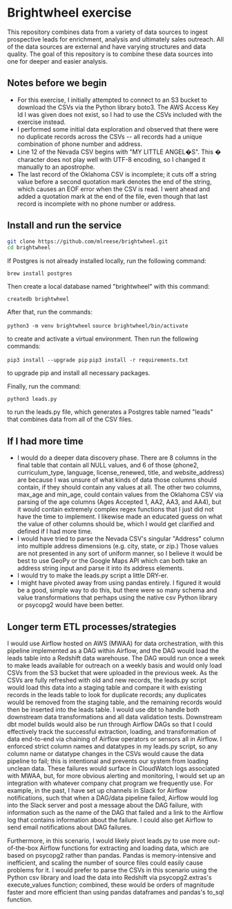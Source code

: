 # Brightwheel exercise

This repository combines data from a variety of data sources to ingest prospective leads for enrichment, analysis and ultimately sales outreach. All of the data sources are external and have varying structures and data quality. The goal of this repository is to combine these data sources into one for deeper and easier analysis.

## Notes before we begin

* For this exercise, I initially attempted to connect to an S3 bucket to download the CSVs via the Python library boto3. The AWS Access Key Id I was given does not exist, so I had to use the CSVs included with the exercise instead.
* I performed some initial data exploration and observed that there were no duplicate records across the CSVs -- all records had a unique combination of phone number and address.
* Line 12 of the Nevada CSV begins with "MY LITTLE ANGEL�S". This � character does not play well with UTF-8 encoding, so I changed it manually to an apostrophe.
* The last record of the Oklahoma CSV is incomplete; it cuts off a string value before a second quotation mark denotes the end of the string, which causes an EOF error when the CSV is read. I went ahead and added a quotation mark at the end of the file, even though that last record is incomplete with no phone number or address.

## Install and run the service

```bash
git clone https://github.com/mlreese/brightwheel.git
cd brightwheel
```
If Postgres is not already installed locally, run the following command:

`brew install postgres`

Then create a local database named "brightwheel" with this command:

`createdb brightwheel`

After that, run the commands:

`python3 -m venv brightwheel`
`source brightwheel/bin/activate`

to create and activate a virtual environment. Then run the following commands:

`pip3 install --upgrade pip`
`pip3 install -r requirements.txt`

to upgrade pip and install all necessary packages.

Finally, run the command:

`python3 leads.py`

to run the leads.py file, which generates a Postgres table named "leads" that combines data from all of the CSV files.

## If I had more time

* I would do a deeper data discovery phase. There are 8 columns in the final table that contain all NULL values, and 6 of those (phone2, curriculum_type, language, license_renewed, title, and website_address) are because I was unsure of what kinds of data those columns should contain, if they should contain any values at all. The other two columns, max_age and min_age, could contain values from the Oklahoma CSV via parsing of the age columns (Ages Accepted 1, AA2, AA3, and AA4), but it would contain extremely complex regex functions that I just did not have the time to implement. I likewise made an educated guess on what the value of other columns should be, which I would get clarified and defined if I had more time.
* I would have tried to parse the Nevada CSV's singular "Address" column into multiple address dimensions (e.g. city, state, or zip.) Those values are not presented in any sort of uniform manner, so I believe it would be best to use GeoPy or the Google Maps API which can both take an address string input and parse it into its address elements.
* I would try to make the leads.py script a little DRY-er.
* I might have pivoted away from using pandas entirely. I figured it would be a good, simple way to do this, but there were so many schema and value transformations that perhaps using the native csv Python library or psycopg2 would have been better.

## Longer term ETL processes/strategies

I would use Airflow hosted on AWS (MWAA) for data orchestration, with this pipeline implemented as a DAG within Airflow, and the DAG would load the leads table into a Redshift data warehouse. The DAG would run once a week to make leads available for outreach on a weekly basis and would only load CSVs from the S3 bucket that were uploaded in the previous week. As the CSVs are fully refreshed with old and new records, the leads.py script would load this data into a staging table and compare it with existing records in the leads table to look for duplicate records; any duplicates would be removed from the staging table, and the remaining records would then be inserted into the leads table. I would use dbt to handle both downstream data transformations and all data validation tests. Downstream dbt model builds would also be run through Airflow DAGs so that I could effectively track the successful extraction, loading, and transformation of data end-to-end via chaining of Airflow operators or sensors all in Airflow. I enforced strict column names and datatypes in my leads.py script, so any column name or datatype changes in the CSVs would cause the data pipeline to fail; this is intentional and prevents our system from loading unclean data. These failures would surface in CloudWatch logs associated with MWAA, but, for more obvious alerting and monitoring, I would set up an integration with whatever company chat program we frequently use. For example, in the past, I have set up channels in Slack for Airflow notifications, such that when a DAG/data pipeline failed, Airflow would log into the Slack server and post a message about the DAG failure, with information such as the name of the DAG that failed and a link to the Airflow log that contains information about the failure. I could also get Airflow to send email notifications about DAG failures.

Furthermore, in this scenario, I would likely pivot leads.py to use more out-of-the-box Airflow functions for extracting and loading data, which are based on psycopg2 rather than pandas. Pandas is memory-intensive and inefficient, and scaling the number of source files could easily cause problems for it. I would prefer to parse the CSVs in this scenario using the Python csv library and load the data into Redshift via psycopg2.extras's execute_values function; combined, these would be orders of magnitude faster and more efficient than using pandas dataframes and pandas's to_sql function.
